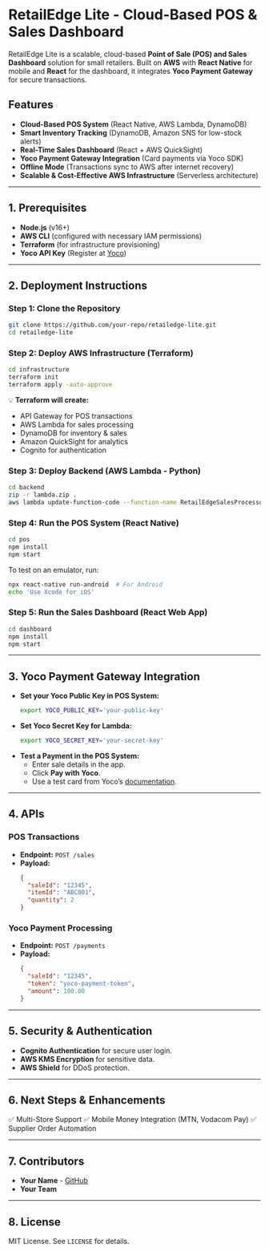 # RetailEdge Lite - Cloud-Based POS & Sales Dashboard

RetailEdge Lite is a scalable, cloud-based **Point of Sale (POS) and Sales Dashboard** solution for small retailers. Built on **AWS** with **React Native** for mobile and **React** for the dashboard, it integrates **Yoco Payment Gateway** for secure transactions.

## **Features**
- **Cloud-Based POS System** (React Native, AWS Lambda, DynamoDB)
- **Smart Inventory Tracking** (DynamoDB, Amazon SNS for low-stock alerts)
- **Real-Time Sales Dashboard** (React + AWS QuickSight)
- **Yoco Payment Gateway Integration** (Card payments via Yoco SDK)
- **Offline Mode** (Transactions sync to AWS after internet recovery)
- **Scalable & Cost-Effective AWS Infrastructure** (Serverless architecture)

---

## **1. Prerequisites**
- **Node.js** (v16+)
- **AWS CLI** (configured with necessary IAM permissions)
- **Terraform** (for infrastructure provisioning)
- **Yoco API Key** (Register at [Yoco](https://www.yoco.com/))

---

## **2. Deployment Instructions**

### **Step 1: Clone the Repository**
```sh
git clone https://github.com/your-repo/retailedge-lite.git
cd retailedge-lite
```

### **Step 2: Deploy AWS Infrastructure (Terraform)**
```sh
cd infrastructure
terraform init
terraform apply -auto-approve
```
💡 **Terraform will create:**
- API Gateway for POS transactions
- AWS Lambda for sales processing
- DynamoDB for inventory & sales
- Amazon QuickSight for analytics
- Cognito for authentication

### **Step 3: Deploy Backend (AWS Lambda - Python)**
```sh
cd backend
zip -r lambda.zip .
aws lambda update-function-code --function-name RetailEdgeSalesProcessor --zip-file fileb://lambda.zip
```

### **Step 4: Run the POS System (React Native)**
```sh
cd pos
npm install
npm start
```
To test on an emulator, run:
```sh
npx react-native run-android  # For Android
echo 'Use Xcode for iOS'
```

### **Step 5: Run the Sales Dashboard (React Web App)**
```sh
cd dashboard
npm install
npm start
```

---

## **3. Yoco Payment Gateway Integration**
- **Set your Yoco Public Key in POS System:**
  ```sh
  export YOCO_PUBLIC_KEY='your-public-key'
  ```
- **Set Yoco Secret Key for Lambda:**
  ```sh
  export YOCO_SECRET_KEY='your-secret-key'
  ```
- **Test a Payment in the POS System:**
  - Enter sale details in the app.
  - Click **Pay with Yoco**.
  - Use a test card from Yoco’s [documentation](https://developer.yoco.com/).

---

## **4. APIs**
### **POS Transactions**
- **Endpoint:** `POST /sales`
- **Payload:**
  ```json
  {
    "saleId": "12345",
    "itemId": "ABC001",
    "quantity": 2
  }
  ```

### **Yoco Payment Processing**
- **Endpoint:** `POST /payments`
- **Payload:**
  ```json
  {
    "saleId": "12345",
    "token": "yoco-payment-token",
    "amount": 100.00
  }
  ```

---

## **5. Security & Authentication**
- **Cognito Authentication** for secure user login.
- **AWS KMS Encryption** for sensitive data.
- **AWS Shield** for DDoS protection.

---

## **6. Next Steps & Enhancements**
✅ Multi-Store Support
✅ Mobile Money Integration (MTN, Vodacom Pay)
✅ Supplier Order Automation

---

## **7. Contributors**
- **Your Name** - [GitHub](https://github.com/your-profile)
- **Your Team**

---

## **8. License**
MIT License. See `LICENSE` for details.


